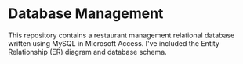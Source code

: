 # Database Management

This repository contains a restaurant management relational database written using MySQL in Microsoft Access. I've included the Entity Relationship (ER) diagram and database schema. 
